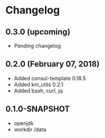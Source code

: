 # Changelog

## 0.3.0 (upcoming)

* Pending changelog

## 0.2.0 (February 07, 2018)

* Added consul-template 0.18.5
* Added km_utils 0.2.1
* Added bash, curl, jq

## 0.1.0-SNAPSHOT

* openjdk
* workdir /data
